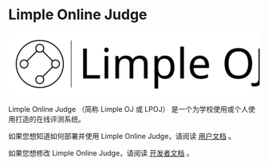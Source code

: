 # Limple Online Judge

<p align="center"><img src="logo2.svg"></p>

Limple Online Judge （简称 Limple OJ 或 LPOJ） 是一个为学校使用或个人使用打造的在线评测系统。

如果您想知道如何部署并使用 Limple Online Judge，请阅读 [用户文档](docs/user/index.md) 。

如果您想修改 Limple Online Judge，请阅读 [开发者文档](docs/developer/index.md) 。